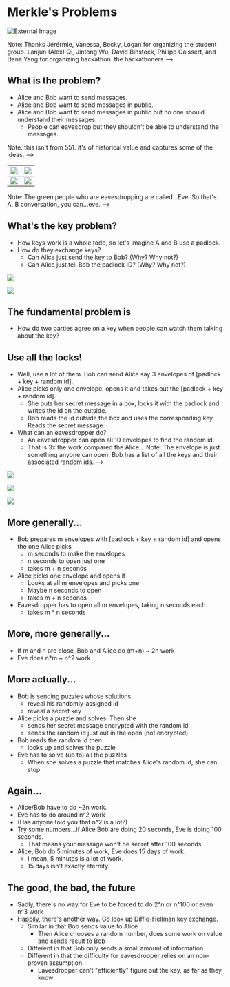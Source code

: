 # Merkle's Problems
![External Image](https://cit59x.com/images/blog/2021-winter-hackathon-blog-post.jpg)

Note: Thanks Jérérmie, Vanessa, Becky, Logan for organizing the student group.  Lanjun (Alex) Qi, Jintong Wu, David Binstock, Philipp Gaissert, and Dana Yang for organizing hackathon. the hackathoners -->



## What is the problem?
- Alice and Bob want to send messages.<!-- .element: class="fragment" -->
- Alice and Bob want to send messages in public.<!-- .element: class="fragment" -->
- Alice and Bob want to send messages in public but no one should understand their messages.<!-- .element: class="fragment" -->
  - People can eavesdrop but they shouldn't be able to understand the messages.<!-- .element: class="fragment" -->

Note: this isn't from 551. it's of historical value and captures some of the ideas.  -->




![](./ab1.png )<!-- .element: class="fragment" height="30%" -->  |  ![](./ab2.png)<!-- .element: class="fragment" height="30%"-->
:-------------------------:|:-------------------------:
![](./ab3.png)<!-- .element: class="fragment" height="30%"-->  |  ![](./ab4.png)<!-- .element: class="fragment" height="30%" -->
Note: The green people who are eavesdropping are called...Eve. So that's A, B conversation, you can...eve.  -->


## What's the key problem?

- How keys work is a whole todo, so let's imagine A and B use a padlock.<!-- .element: class="fragment" -->
- How do they exchange keys?<!-- .element: class="fragment" -->
  - Can Alice just send the key to Bob? (Why? Why not?)<!-- .element: class="fragment" -->
  - Can Alice just tell Bob the padlock ID? (Why? Why not?)<!-- .element: class="fragment" -->



![](./onelock.png)



![](./manylocks.png)



## The fundamental problem is
  - How do two parties agree on a key when people can watch them talking about the key?<!-- .element: class="fragment" -->



## Use all the locks!


- Well, use a lot of them. Bob can send Alice say 3 envelopes of [padlock + key + random id].<!-- .element: class="fragment" -->
- Alice picks only one envelope, opens it and takes out the [padlock + key + random id].<!-- .element: class="fragment" -->
  - She puts her secret message in a box, locks it with the padlock and writes the id on the outside.<!-- .element: class="fragment" -->
  - Bob reads the id outside the box and uses the corresponding key. Reads the secret message.<!-- .element: class="fragment" -->
- What can an eavesdropper do?<!-- .element: class="fragment" -->
  - An eavesdropper can open all 10 envelopes to find the random id.<!-- .element: class="fragment" -->
  - That is 3x the work compared the Alice...<!-- .element: class="fragment" -->
Note:   The envelope is just something anyone can open. Bob has a list of all the keys and their associated random ids. -->



![](./sendlocks.png)



![](./selectlock.png)



![](./sendsecret.png)


## More generally...



- Bob prepares m envelopes with [padlock + key + random id] and opens the one Alice picks<!-- .element: class="fragment" -->
  - m seconds to make the envelopes<!-- .element: class="fragment" -->
  - n seconds to open just one<!-- .element: class="fragment" -->
  - takes m + n seconds<!-- .element: class="fragment" -->
- Alice picks one envelope and opens it<!-- .element: class="fragment" -->
  - Looks at all m envelopes and picks one<!-- .element: class="fragment" -->
  - Maybe n seconds to open<!-- .element: class="fragment" -->
  - takes m + n seconds<!-- .element: class="fragment" -->
- Eavesdropper has to open all m envelopes, taking n seconds each.<!-- .element: class="fragment" -->
  - takes m * n seconds<!-- .element: class="fragment" -->



## More, more generally...
  - If m and n are close, Bob and Alice do  (m+n) ~ 2n work<!-- .element: class="fragment" -->
  - Eve does n*m ~ n^2 work<!-- .element: class="fragment" -->



## More actually...


- Bob is sending puzzles whose solutions<!-- .element: class="fragment" -->
  - reveal his randomly-assigned id<!-- .element: class="fragment" -->
  - reveal a secret key<!-- .element: class="fragment" -->
- Alice picks a puzzle and solves. Then she<!-- .element: class="fragment" -->
  - sends her secret message encrypted with the random id<!-- .element: class="fragment" -->
  - sends the random id just out in the open (not encrypted)<!-- .element: class="fragment" -->
- Bob reads the random id then<!-- .element: class="fragment" -->
  - looks up and solves the puzzle<!-- .element: class="fragment" -->
- Eve has to solve (up to) all the puzzles<!-- .element: class="fragment" -->
  - When she solves a puzzle that matches Alice's random id, she can stop<!-- .element: class="fragment" -->



## Again...
  - Alice/Bob have to do ~2n work.<!-- .element: class="fragment" -->
  - Eve has to do around n^2 work<!-- .element: class="fragment" -->
  - (Has anyone told you that n^2 is a lot?)<!-- .element: class="fragment" -->
  - Try some numbers...if Alice Bob are doing 20 seconds, Eve is doing 100 seconds.<!-- .element: class="fragment" -->
    - That means your message won't be secret after 100 seconds.<!-- .element: class="fragment" -->
  - Alice, Bob do 5 minutes of work, Eve does 15 days of work.<!-- .element: class="fragment" -->
    - I mean, 5 minutes is a lot of work.<!-- .element: class="fragment" -->
    - 15 days isn't exactly eternity.<!-- .element: class="fragment" -->



## The good, the bad, the future<!-- .element: class="r-fit-text" -->


- Sadly, there's no way for Eve to be forced to do 2^n or n^100 or even n^3 work<!-- .element: class="fragment" -->
- Happily, there's another way. Go look up Diffie-Hellman key exchange.<!-- .element: class="fragment" -->
  - Similar in that Bob sends value to Alice<!-- .element: class="fragment" -->
    - Then Alice chooses a random number, does some work on value and sends result to Bob<!-- .element: class="fragment" -->
  - Different in that Bob only sends a small amount of information<!-- .element: class="fragment" -->
  - Different in that the difficulty for eavesdropper relies on an non-proven assumption<!-- .element: class="fragment" -->
    - Eavesdropper can't "efficiently" figure out the key, as far as they know<!-- .element: class="fragment" -->
